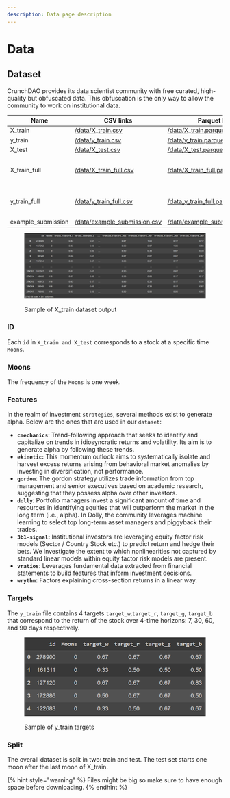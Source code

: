 ```yaml
---
description: Data page description
---
```


# Data

## Dataset

CrunchDAO provides its data scientist community with free curated, high-quality but obfuscated data. This obfuscation is the only way to allow the community to work on institutional data.



| Name                | CSV links                                                                                      | Parquet links                                                                                          | Comment                              |
| ------------------- | ---------------------------------------------------------------------------------------------- | ------------------------------------------------------------------------------------------------------ | ------------------------------------ |
| X\_train            | [/data/X\_train.csv](https://tournament.datacrunch.com/data/X\_train.csv)                      | [/data/X\_train.parquet](https://tournament.crunchdao.com/data/X\_train.parquet)                       |                                      |
| y\_train            | [/data/y\_train.csv](https://tournament.datacrunch.com/data/y\_train.csv)                      | [/data/y\_train.parquet](https://tournament.crunchdao.com/data/y\_train.parquet)                       |                                      |
| X\_test             | [/data/X\_test.csv](https://tournament.datacrunch.com/data/X\_test.csv)                        | [/data/X\_test.parquet](https://tournament.crunchdao.com/data/X\_test.parquet)                         |                                      |
| X\_train\_full      | [/data/X\_train\_full.csv](https://tournament.crunchdao.com/data/X\_train\_full.csv)           | [/data/X\_train\_full.parquet](https://tournament.crunchdao.com/data/X\_train\_full.parquet)           | X\_train set with unresolved targets |
| y\_train\_full      | [/data/y\_train\_full.csv](https://tournament.crunchdao.com/data/y\_train\_full.csv)           | [/data\_y\_train\_full.parquet](https://tournament.crunchdao.com/data/y\_train\_full.parquet)          | y\_train set with unresolved targets |
| example\_submission | [/data/example\_submission.csv](https://tournament.crunchdao.com/data/example\_submission.csv) | [/data/example\_submission.parquet](https://tournament.crunchdao.com/data/example\_submission.parquet) |                                      |

<figure><img src="../../.gitbook/assets/image (1).png" alt=""><figcaption><p>Sample of X_train dataset output</p></figcaption></figure>

### ID

Each `id` in `X_train and X_test` corresponds to a stock at a specific time `Moons`.&#x20;

### Moons

The frequency of the `Moons` is one week.

### Features

In the realm of investment `strategies`, several methods exist to generate alpha. Below are the ones that are used in our `dataset`:

* **`cmechanics`**: Trend-following approach that seeks to identify and capitalize on trends in idiosyncratic returns and volatility. Its aim is to generate alpha by following these trends.
* **`ekinetic`:** This momentum outlook aims to systematically isolate and harvest excess returns arising from behavioral market anomalies by investing in diversification, not performance.
* **`gordon`**: The gordon strategy utilizes trade information from top management and senior executives based on academic research, suggesting that they possess alpha over other investors.
* **`dolly`**: Portfolio managers invest a significant amount of time and resources in identifying equities that will outperform the market in the long term (i.e., alpha). In Dolly, the community leverages machine learning to select top long-term asset managers and piggyback their trades.&#x20;
* **`3b1-signal`:** Institutional investors are leveraging equity factor risk models (Sector / Country Stock etc.) to predict return and hedge their bets. We investigate the extent to which nonlinearities not captured by standard linear models within equity factor risk models are present.
* **`vratios`**: Leverages fundamental data extracted from financial statements to build features that inform investment decisions.
* **`wrythm`:** Factors explaining cross-section returns in a linear way.

### Targets

The `y_train` file contains 4 targets `target_w`,`target_r`, `target_g`, `target_b` that correspond to the return of the stock over 4-time horizons: 7, 30, 60, and 90 days respectively.

<figure><img src="../../.gitbook/assets/image (25).png" alt=""><figcaption><p>Sample of y_train targets</p></figcaption></figure>

### Split

The overall dataset is split in two: train and test. The test set starts one moon after the last moon of X\_train.

{% hint style="warning" %}
&#x20;Files might be big so make sure to have enough space before downloading.
{% endhint %}

